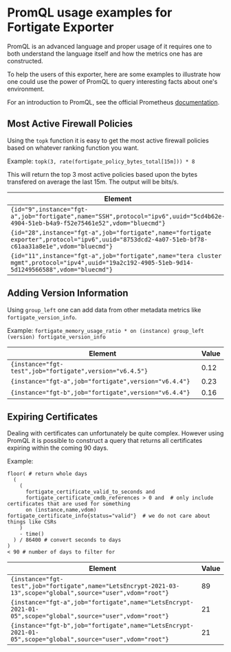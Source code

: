 # PromQL usage examples for Fortigate Exporter

PromQL is an advanced language and proper usage of it requires one to both understand
the language itself and how the metrics one has are constructed.

To help the users of this exporter, here are some examples to illustrate
how one could use the power of PromQL to query interesting facts about one's
environment.

For an introduction to PromQL, see the official Prometheus
[documentation](https://prometheus.io/docs/prometheus/latest/querying/examples/).

## Most Active Firewall Policies

Using the `topk` function it is easy to get the most active firewall policies
based on whatever ranking function you want.

Example: `topk(3, rate(fortigate_policy_bytes_total[15m])) * 8`

This will return the top 3 most active policies based upon the bytes transfered on
average the last 15m. The output will be bits/s.

| Element | Value| 
|---------|------|
`{id="9",instance="fgt-a",job="fortigate",name="SSH",protocol="ipv6",uuid="5cd4b62e-4904-51eb-b4a9-f52e75461e52",vdom="bluecmd"}` |	102805.48826815643
`{id="28",instance="fgt-a",job="fortigate",name="fortigate exporter",protocol="ipv6",uuid="8753dcd2-4a07-51eb-bf78-c61aa31a8e1e",vdom="bluecmd"}` |	34443.977653631286
`{id="11",instance="fgt-a",job="fortigate",name="tera cluster mgmt",protocol="ipv4",uuid="19a2c192-4905-51eb-9d14-5d1249566588",vdom="bluecmd"}` | 15239.401117318435

## Adding Version Information

Using `group_left` one can add data from other metadata metrics like `fortigate_version_info`.

Example: `fortigate_memory_usage_ratio * on (instance) group_left (version) fortigate_version_info`

| Element | Value| 
|---------|------|
`{instance="fgt-test",job="fortigate",version="v6.4.5"}`	| 0.12
`{instance="fgt-a",job="fortigate",version="v6.4.4"}`	| 0.23
`{instance="fgt-b",job="fortigate",version="v6.4.4"}`	| 0.16

## Expiring Certificates

Dealing with certificates can unfortunately be quite complex.
However using PromQL it is possible to construct a query that returns
all certificates expiring within the coming 90 days.

Example:

```
floor( # return whole days
  (
    (
      fortigate_certificate_valid_to_seconds and 
      fortigate_certificate_cmdb_references > 0 and  # only include certificates that are used for something
      on (instance,name,vdom) fortigate_certificate_info{status="valid"}  # we do not care about things like CSRs
    )
    - time()
  ) / 86400 # convert seconds to days
)
< 90 # number of days to filter for
```

| Element | Value| 
|---------|------|
`{instance="fgt-test",job="fortigate",name="LetsEncrypt-2021-03-13",scope="global",source="user",vdom="root"}` |	89
`{instance="fgt-a",job="fortigate",name="LetsEncrypt-2021-01-05",scope="global",source="user",vdom="root"}` |	21
`{instance="fgt-b",job="fortigate",name="LetsEncrypt-2021-01-05",scope="global",source="user",vdom="root"}` |	21
